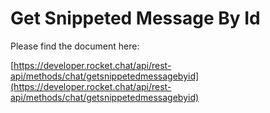 # Get Snippeted Message By Id

Please find the document here: 

[https://developer.rocket.chat/api/rest-api/methods/chat/getsnippetedmessagebyid](https://developer.rocket.chat/api/rest-api/methods/chat/getsnippetedmessagebyid)

